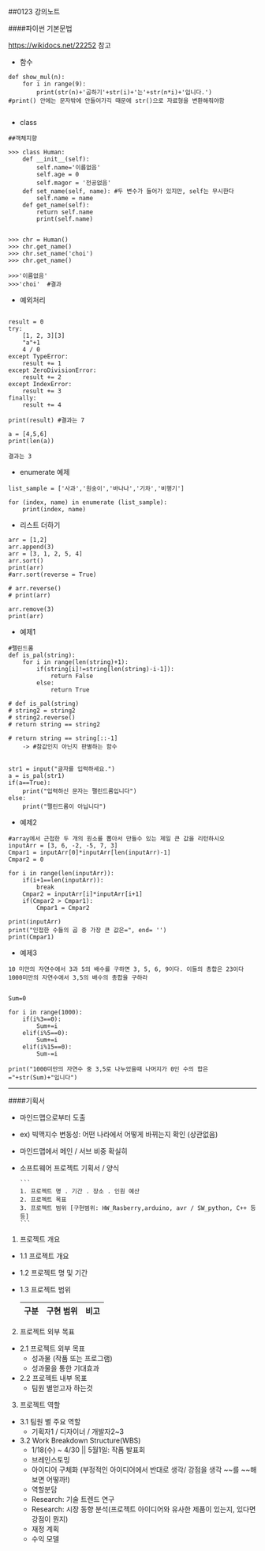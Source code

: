 ##0123 강의노트 

####파이썬 기본문법

https://wikidocs.net/22252 참고 

- 함수
```
def show_mul(n):
	for i in range(9):
		print(str(n)+'곱하기'+str(i)+'는'+str(n*i)+'입니다.')
#print() 안에는 문자밖에 안들어가긱 때문에 str()으로 자료형을 변환해줘야함 


```

- class
```
##객체지향

>>> class Human:
	def __init__(self):
		self.name='이름없음'
		self.age = 0
		self.magor = '전공없음'
	def set_name(self, name): #두 변수가 들어가 있지만, self는 무시한다
		self.name = name
	def get_name(self):
		return self.name
		print(self.name)

		
>>> chr = Human()
>>> chr.get_name()
>>> chr.set_name('choi')
>>> chr.get_name()

>>>'이름없음' 
>>>'choi'  #결과 
```

- 예외처리
```

result = 0
try:
    [1, 2, 3][3]
    "a"+1
    4 / 0
except TypeError:
    result += 1
except ZeroDivisionError:
    result += 2
except IndexError:
    result += 3
finally:
    result += 4

print(result) #결과는 7
```

```
a = [4,5,6]
print(len(a))

결과는 3
```

- enumerate 예제
```
list_sample = ['사과','원숭이','바나나','기차','비행기']

for (index, name) in enumerate (list_sample):
	print(index, name)
```

- 리스트 더하기 
```
arr = [1,2]
arr.append(3)
arr = [3, 1, 2, 5, 4]
arr.sort()
print(arr)
#arr.sort(reverse = True)

# arr.reverse()
# print(arr)

arr.remove(3)
print(arr)
```

- 예제1
```
#펠린드롬
def is_pal(string):
	for i in range(len(string)+1):
		if(string[i]!=string[len(string)-i-1]):
			return False
		else:
			return True

# def is_pal(string)
# string2 = string2
# string2.reverse()
# return string == string2

# return string == string[::-1]
	-> #참값인지 아닌지 판별하는 함수


str1 = input("글자를 입력하세요.")
a = is_pal(str1)
if(a==True):
	print("입력하신 문자는 팰린드롬입니다")
else:
	print("팰린드롬이 아닙니다")
```

- 예제2
```
#array에서 근접한 두 개의 원소를 뽑아서 만들수 있는 제일 큰 값을 리턴하시오
inputArr = [3, 6, -2, -5, 7, 3]
Cmpar1 = inputArr[0]*inputArr[len(inputArr)-1]
Cmpar2 = 0

for i in range(len(inputArr)):
	if(i+1==len(inputArr)):
		break
	Cmpar2 = inputArr[i]*inputArr[i+1]
	if(Cmpar2 > Cmpar1):
		Cmpar1 = Cmpar2

print(inputArr)
print("인접한 수들의 곱 중 가장 큰 값은=", end= '')
print(Cmpar1)

```

- 예제3
```
10 미만의 자연수에서 3과 5의 배수를 구하면 3, 5, 6, 9이다. 이들의 총합은 23이다 
1000미만의 자연수에서 3,5의 배수의 총합을 구하라


Sum=0

for i in range(1000):
	if(i%3==0):
		Sum+=i
	elif(i%5==0):
		Sum+=i
	elif(i%15==0):
		Sum-=i

print("1000미만의 자연수 중 3,5로 나누었을때 나머지가 0인 수의 합은="+str(Sum)+"입니다")

```
---

####기획서 

- 마인드맵으로부터 도출
- ex) 빅맥지수 변동성: 어떤 나라에서 어떻게 바뀌는지 확인 (상관없음)
- 마인드맵에서 메인 / 서브 비중 확실히

- 소프트웨어 프로젝트 기획서 / 양식

	  ```
      1. 프로젝트 명 . 기간 . 장소 . 인원 예산
      2. 프로젝트 목표
      3. 프로젝트 범위 [구현범위: HW_Rasberry,arduino, avr / SW_python, C++ 등등]
	  ```

1. 프로젝트 개요
-	1.1 프로젝트 개요
-	1.2 프로젝트 명 및 기간
-	1.3 프로젝트 범위

	|구분|구현 범위|비고|
	|---|---|---|

2. 프로젝트 외부 목표
- 2.1 프로젝트 외부 목표
   - 성과물 (작품 또는 프로그램) 
   - 성과물을 통한 기대효과
- 2.2 프로젝트 내부 목표
	- 팀원 별얻고자 하는것
  
 3. 프로젝트 역할 
 - 3.1 팀원 별 주요 역할
      - 기획자1 / 디자이너 / 개발자2~3
 - 3.2 Work Breakdown Structure(WBS)
   - 1/18(수) ~ 4/30  || 5월1일: 작품 발표회 
   - 브레인스토밍
   - 아이디어 구체화 (부정적인 아이디어에서 반대로 생각/ 강점을 생각 ~~를 ~~해보면 어떻까!)
   - 역할분담
   - Research: 기술 트렌드 연구
   -  Research: 시장 동향 분석(프로젝트 아이디어와 유사한 제품이 있는지, 있다면 강점이 뭔지)
   -  재정 계획 
   -  수익 모델 
  